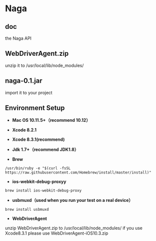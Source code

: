 # Naga

## doc

the Naga API

## WebDriverAgent.zip

unzip it to /usr/local/lib/node_modules/

## naga-0.1.jar

import it to your project

## Environment Setup

- **Mac OS 10.11.5+（recommend 10.12）**

- **Xcode 8.2.1**

- **Xcode 8.3.1(recommend)**

- **Jdk 1.7+（recommend JDK1.8）**

- **Brew**

```shell
/usr/bin/ruby -e "$(curl -fsSL https://raw.githubusercontent.com/Homebrew/install/master/install)"
```
- **ios-webkit-debug-proxyy**

```shell
brew install ios-webkit-debug-proxy
```
- **usbmuxd（used when you run your test on a real device）**

```shell
brew install usbmuxd
```
- **WebDriverAgent**

unzip WebDriverAgent.zip to /usr/local/lib/node_modules/
if you use Xcode8.3.1 please use WebDriverAgent-iOS10.3.zip
